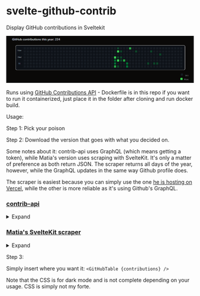 # svelte-github-contrib
Display GitHub contributions in Sveltekit

![image](https://github.com/cnoid/svelte-github-contrib/blob/4abe1c1c3c0c5991707d8d5e19004466d517a3fe/Screenshot%202023-11-14%20144156.png)


Runs using [GitHub Contributions API](https://github.com/mattcroat/github-contributions-api) - Dockerfile is in this repo if you want to run it containerized, just place it in the folder after cloning and run docker build.


Usage:

Step 1: Pick your poison

Step 2: Download the version that goes with what you decided on.

Some notes about it: contrib-api uses GraphQL (which means getting a token), while Matia's version uses scraping with SvelteKit. It's only a matter of preference as both return JSON. The scraper returns all days of the year, however, while the GraphQL updates in the same way Github profile does.

The scraper is easiest because you can simply use the one [he is hosting on Vercel](https://gh-contributions-api.vercel.app/), while the other is more reliable as it's using Github's GraphQL.


### [contrib-api](https://github.com/cnoid/contrib-api)

<details>
  <summary>Expand</summary>

  
  ```js
  <!-- The rest of your header/imports -->
  import GitHubTable from '$lib/GitHubTable.svelte';
  import { onMount } from 'svelte';

  let contributions = [];

  onMount(async () => {
    try {
      const response = await fetch('https://example.com/api/contrib?userName=yourusername');
      if (response.ok) {
        contributions = await response.json();
      } else {
        console.error('Error fetching contributions:', response.status);
      }
    } catch (error) {
      console.error('Network error:', error);
    }
  });
</script>
```

Or, no error logging:

  ```js
  <!-- The rest of your header/imports -->
  import GitHubTable from '$lib/GitHubTable.svelte';
  import { onMount } from 'svelte';

  let contributions = [];

  onMount(async () => {
    try {
      const response = await fetch('https://example.com/api/contrib?userName=yourusername');
      if (response.ok) {
        contributions = await response.json();
      } 
  });
</script>
```
</details>


### [Matia's SvelteKit scraper](https://github.com/mattcroat/github-contributions-api)

<details>
  <summary>Expand</summary>
Insert into your header:
  
```js
<script>
  <!-- The rest of your imports and such -->
  import { onMount } from 'svelte';
  import GitHubTable from '$lib/GitHubTable.svelte';

  let contributions = [];

  onMount(async () => {
    try {
      const response = await fetch('https://example.com/user/year');
      if (response.ok) {
        contributions = await response.json();
      } else {
        console.error('Error fetching contributions:', response.status);
      }
    } catch (error) {
      console.error('Network error:', error);
    }
  });
</script>
```

No error handling:

```js
<script>
  <!-- The rest of your imports and such -->
  import { onMount } from 'svelte';
  import GitHubTable from '$lib/GitHubTable.svelte';

  let contributions = [];

  onMount(async () => {
    const response = await fetch('https://example.com/user/year');
    if (response.ok) {
      contributions = await response.json();
    }
  });
</script>
```
</details>

Step 3:

Simply insert where you want it:
`<GitHubTable {contributions} />`

Note that the CSS is for dark mode and is not complete depending on your usage. CSS is simply not my forte.
